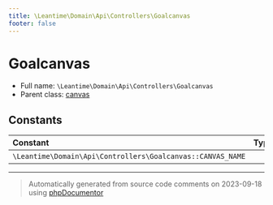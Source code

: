 ```yaml
---
title: \Leantime\Domain\Api\Controllers\Goalcanvas
footer: false
---
```


# Goalcanvas





* Full name: `\Leantime\Domain\Api\Controllers\Goalcanvas`
* Parent class: [canvas](../../../../../classes.md)



## Constants

| Constant | Type | Value |
|:---      |:---  |:---   |
|`\Leantime\Domain\Api\Controllers\Goalcanvas::CANVAS_NAME`||&#039;goal&#039;|



---
> Automatically generated from source code comments on 2023-09-18 using [phpDocumentor](http://www.phpdoc.org/)
